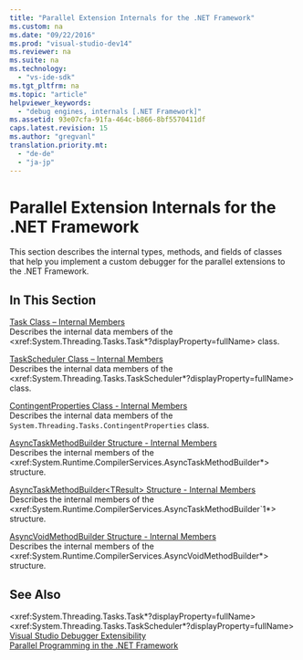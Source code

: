 ```yaml
---
title: "Parallel Extension Internals for the .NET Framework"
ms.custom: na
ms.date: "09/22/2016"
ms.prod: "visual-studio-dev14"
ms.reviewer: na
ms.suite: na
ms.technology: 
  - "vs-ide-sdk"
ms.tgt_pltfrm: na
ms.topic: "article"
helpviewer_keywords: 
  - "debug engines, internals [.NET Framework]"
ms.assetid: 93e07cfa-91fa-464c-b866-8bf5570411df
caps.latest.revision: 15
ms.author: "gregvanl"
translation.priority.mt: 
  - "de-de"
  - "ja-jp"
---
```

# Parallel Extension Internals for the .NET Framework
This section describes the internal types, methods, and fields of classes that help you implement a custom debugger for the parallel extensions to the .NET Framework.  
  
## In This Section  
 [Task Class – Internal Members](../vs140/task-class---internal-members.md)  
 Describes the internal data members of the \<xref:System.Threading.Tasks.Task*?displayProperty=fullName> class.  
  
 [TaskScheduler Class – Internal Members](../vs140/taskscheduler-class---internal-members.md)  
 Describes the internal data members of the \<xref:System.Threading.Tasks.TaskScheduler*?displayProperty=fullName> class.  
  
 [ContingentProperties Class - Internal Members](../vs140/contingentproperties-class---internal-members.md)  
 Describes the internal data members of the `System.Threading.Tasks.ContingentProperties` class.  
  
 [AsyncTaskMethodBuilder Structure - Internal Members](../vs140/asynctaskmethodbuilder-structure---internal-members.md)  
 Describes the internal members of the \<xref:System.Runtime.CompilerServices.AsyncTaskMethodBuilder*> structure.  
  
 [AsyncTaskMethodBuilder\<TResult> Structure - Internal Members](../vs140/asynctaskmethodbuilder-tresult--structure---internal-members.md)  
 Describes the internal members of the \<xref:System.Runtime.CompilerServices.AsyncTaskMethodBuilder`1*> structure.  
  
 [AsyncVoidMethodBuilder Structure - Internal Members](../vs140/asyncvoidmethodbuilder-structure---internal-members.md)  
 Describes the internal members of the \<xref:System.Runtime.CompilerServices.AsyncVoidMethodBuilder*> structure.  
  
## See Also  
 \<xref:System.Threading.Tasks.Task*?displayProperty=fullName>   
 \<xref:System.Threading.Tasks.TaskScheduler*?displayProperty=fullName>   
 [Visual Studio Debugger Extensibility](../vs140/visual-studio-debugger-extensibility.md)   
 [Parallel Programming in the .NET Framework](assetId:///4d83c690-ad2d-489e-a2e0-b85b898a672d)